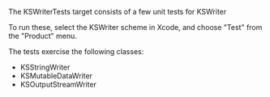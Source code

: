The KSWriterTests target consists of a few unit tests for KSWriter

To run these, select the KSWriter scheme in Xcode, and choose "Test" from the "Product" menu.

The tests exercise the following classes:

- KSStringWriter
- KSMutableDataWriter
- KSOutputStreamWriter
